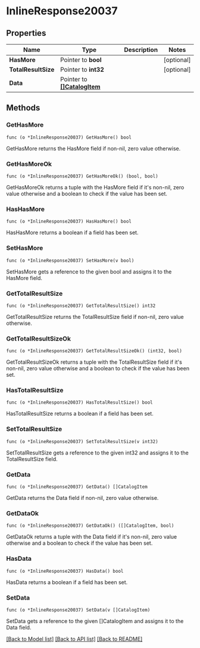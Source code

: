 # InlineResponse20037

## Properties

Name | Type | Description | Notes
------------ | ------------- | ------------- | -------------
**HasMore** | Pointer to **bool** |  | [optional] 
**TotalResultSize** | Pointer to **int32** |  | [optional] 
**Data** | Pointer to [**[]CatalogItem**](CatalogItem.md) |  | 

## Methods

### GetHasMore

`func (o *InlineResponse20037) GetHasMore() bool`

GetHasMore returns the HasMore field if non-nil, zero value otherwise.

### GetHasMoreOk

`func (o *InlineResponse20037) GetHasMoreOk() (bool, bool)`

GetHasMoreOk returns a tuple with the HasMore field if it's non-nil, zero value otherwise
and a boolean to check if the value has been set.

### HasHasMore

`func (o *InlineResponse20037) HasHasMore() bool`

HasHasMore returns a boolean if a field has been set.

### SetHasMore

`func (o *InlineResponse20037) SetHasMore(v bool)`

SetHasMore gets a reference to the given bool and assigns it to the HasMore field.

### GetTotalResultSize

`func (o *InlineResponse20037) GetTotalResultSize() int32`

GetTotalResultSize returns the TotalResultSize field if non-nil, zero value otherwise.

### GetTotalResultSizeOk

`func (o *InlineResponse20037) GetTotalResultSizeOk() (int32, bool)`

GetTotalResultSizeOk returns a tuple with the TotalResultSize field if it's non-nil, zero value otherwise
and a boolean to check if the value has been set.

### HasTotalResultSize

`func (o *InlineResponse20037) HasTotalResultSize() bool`

HasTotalResultSize returns a boolean if a field has been set.

### SetTotalResultSize

`func (o *InlineResponse20037) SetTotalResultSize(v int32)`

SetTotalResultSize gets a reference to the given int32 and assigns it to the TotalResultSize field.

### GetData

`func (o *InlineResponse20037) GetData() []CatalogItem`

GetData returns the Data field if non-nil, zero value otherwise.

### GetDataOk

`func (o *InlineResponse20037) GetDataOk() ([]CatalogItem, bool)`

GetDataOk returns a tuple with the Data field if it's non-nil, zero value otherwise
and a boolean to check if the value has been set.

### HasData

`func (o *InlineResponse20037) HasData() bool`

HasData returns a boolean if a field has been set.

### SetData

`func (o *InlineResponse20037) SetData(v []CatalogItem)`

SetData gets a reference to the given []CatalogItem and assigns it to the Data field.


[[Back to Model list]](../README.md#documentation-for-models) [[Back to API list]](../README.md#documentation-for-api-endpoints) [[Back to README]](../README.md)


